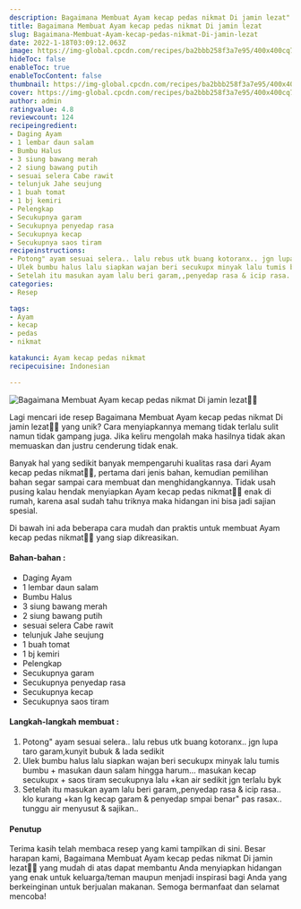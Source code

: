 ```yaml
---
description: Bagaimana Membuat Ayam kecap pedas nikmat Di jamin lezat"
title: Bagaimana Membuat Ayam kecap pedas nikmat Di jamin lezat
slug: Bagaimana-Membuat-Ayam-kecap-pedas-nikmat-Di-jamin-lezat
date: 2022-1-18T03:09:12.063Z
image: https://img-global.cpcdn.com/recipes/ba2bbb258f3a7e95/400x400cq70/photo.jpg
hideToc: false
enableToc: true
enableTocContent: false
thumbnail: https://img-global.cpcdn.com/recipes/ba2bbb258f3a7e95/400x400cq70/photo.jpg
cover: https://img-global.cpcdn.com/recipes/ba2bbb258f3a7e95/400x400cq70/photo.jpg
author: admin
ratingvalue: 4.8
reviewcount: 124
recipeingredient:
- Daging Ayam
- 1 lembar daun salam
- Bumbu Halus
- 3 siung bawang merah
- 2 siung bawang putih
- sesuai selera Cabe rawit
- telunjuk Jahe seujung
- 1 buah tomat
- 1 bj kemiri
- Pelengkap
- Secukupnya garam
- Secukupnya penyedap rasa
- Secukupnya kecap
- Secukupnya saos tiram
recipeinstructions:
- Potong" ayam sesuai selera.. lalu rebus utk buang kotoranx.. jgn lupa taro garam,kunyit bubuk & lada sedikit
- Ulek bumbu halus lalu siapkan wajan beri secukupx minyak lalu tumis bumbu + masukan daun salam hingga harum... masukan kecap secukupx + saos tiram secukupnya lalu +kan air sedikit jgn terlalu byk
- Setelah itu masukan ayam lalu beri garam,,penyedap rasa & icip rasa.. klo kurang +kan lg kecap garam & penyedap smpai benar" pas rasax.. tunggu air menyusut & sajikan..
categories:
- Resep

tags:
- Ayam
- kecap
- pedas
- nikmat

katakunci: Ayam kecap pedas nikmat
recipecuisine: Indonesian

---
```


![Bagaimana Membuat Ayam kecap pedas nikmat Di jamin lezat👩‍🍳](https://img-global.cpcdn.com/recipes/ba2bbb258f3a7e95/400x400cq70/photo.jpg)

Lagi mencari ide resep Bagaimana Membuat Ayam kecap pedas nikmat Di jamin lezat👩‍🍳 yang unik? Cara menyiapkannya memang tidak terlalu sulit namun tidak gampang juga. Jika keliru mengolah maka hasilnya tidak akan memuaskan dan justru cenderung tidak enak.

Banyak hal yang sedikit banyak mempengaruhi kualitas rasa dari Ayam kecap pedas nikmat👩‍🍳, pertama dari jenis bahan, kemudian pemilihan bahan segar sampai cara membuat dan menghidangkannya. Tidak usah pusing kalau hendak menyiapkan Ayam kecap pedas nikmat👩‍🍳 enak di rumah, karena asal sudah tahu triknya maka hidangan ini bisa jadi sajian spesial.

Di bawah ini ada beberapa cara mudah dan praktis untuk membuat Ayam kecap pedas nikmat👩‍🍳 yang siap dikreasikan.

<!--inarticleads1-->

#### Bahan-bahan :

- Daging Ayam
- 1 lembar daun salam
- Bumbu Halus
- 3 siung bawang merah
- 2 siung bawang putih
- sesuai selera Cabe rawit
- telunjuk Jahe seujung
- 1 buah tomat
- 1 bj kemiri
- Pelengkap
- Secukupnya garam
- Secukupnya penyedap rasa
- Secukupnya kecap
- Secukupnya saos tiram

<!--inarticleads2-->

#### Langkah-langkah membuat :

1. Potong" ayam sesuai selera.. lalu rebus utk buang kotoranx.. jgn lupa taro garam,kunyit bubuk & lada sedikit
1. Ulek bumbu halus lalu siapkan wajan beri secukupx minyak lalu tumis bumbu + masukan daun salam hingga harum... masukan kecap secukupx + saos tiram secukupnya lalu +kan air sedikit jgn terlalu byk
1. Setelah itu masukan ayam lalu beri garam,,penyedap rasa & icip rasa.. klo kurang +kan lg kecap garam & penyedap smpai benar" pas rasax.. tunggu air menyusut & sajikan..

#### Penutup

Terima kasih telah membaca resep yang kami tampilkan di sini. Besar harapan kami, Bagaimana Membuat Ayam kecap pedas nikmat Di jamin lezat👩‍🍳 yang mudah di atas dapat membantu Anda menyiapkan hidangan yang enak untuk keluarga/teman maupun menjadi inspirasi bagi Anda yang berkeinginan untuk berjualan makanan. Semoga bermanfaat dan selamat mencoba!